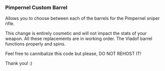 ### Pimpernel Custom Barrel
Allows you to choose between each of the barrels for the Pimpernel sniper rifle.

This change is entirely cosmetic and will not impact the stats of your weapon.
All these replacements are in working order. The Vladof barrel functions properly and spins.



Feel free to cannibalize this code but please, DO NOT REHOST IT!

Thank you! :)
